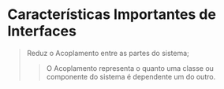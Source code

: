 # Características Importantes de Interfaces

> Reduz o Acoplamento entre as partes do sistema;
>> O Acoplamento representa o quanto uma classe ou componente do sistema é dependente um do outro.
